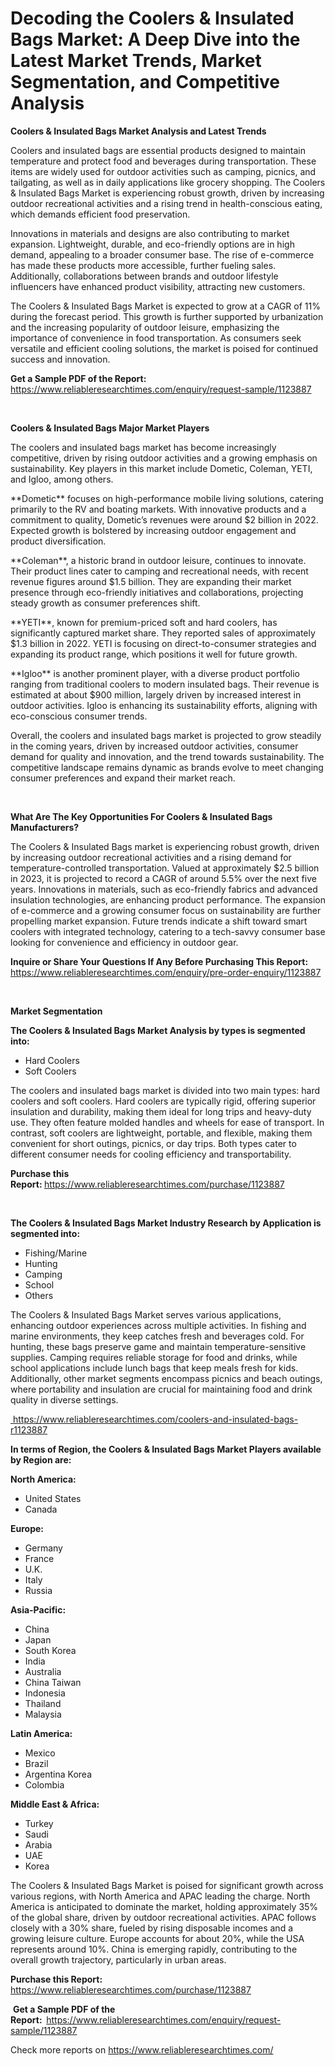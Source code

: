 <p><h1>Decoding the Coolers & Insulated Bags Market: A Deep Dive into the Latest Market Trends, Market Segmentation, and Competitive Analysis</h1></p><p><strong>Coolers & Insulated Bags Market Analysis and Latest Trends</strong></p>
<p><p>Coolers and insulated bags are essential products designed to maintain temperature and protect food and beverages during transportation. These items are widely used for outdoor activities such as camping, picnics, and tailgating, as well as in daily applications like grocery shopping. The Coolers & Insulated Bags Market is experiencing robust growth, driven by increasing outdoor recreational activities and a rising trend in health-conscious eating, which demands efficient food preservation. </p><p>Innovations in materials and designs are also contributing to market expansion. Lightweight, durable, and eco-friendly options are in high demand, appealing to a broader consumer base. The rise of e-commerce has made these products more accessible, further fueling sales. Additionally, collaborations between brands and outdoor lifestyle influencers have enhanced product visibility, attracting new customers. </p><p>The Coolers & Insulated Bags Market is expected to grow at a CAGR of 11% during the forecast period. This growth is further supported by urbanization and the increasing popularity of outdoor leisure, emphasizing the importance of convenience in food transportation. As consumers seek versatile and efficient cooling solutions, the market is poised for continued success and innovation.</p></p>
<p><strong>Get a Sample PDF of the Report:&nbsp;</strong> <a href="https://www.reliableresearchtimes.com/enquiry/request-sample/1123887?utm_campaign=2464&utm_medium=2&utm_source=Github&utm_content=ia&utm_term=09042025&utm_id=coolers-insulated-bags">https://www.reliableresearchtimes.com/enquiry/request-sample/1123887</a></p>
<p>&nbsp;</p>
<p><strong>Coolers & Insulated Bags Major Market Players</strong></p>
<p><p>The coolers and insulated bags market has become increasingly competitive, driven by rising outdoor activities and a growing emphasis on sustainability. Key players in this market include Dometic, Coleman, YETI, and Igloo, among others. </p><p>**Dometic** focuses on high-performance mobile living solutions, catering primarily to the RV and boating markets. With innovative products and a commitment to quality, Dometic’s revenues were around $2 billion in 2022. Expected growth is bolstered by increasing outdoor engagement and product diversification.</p><p>**Coleman**, a historic brand in outdoor leisure, continues to innovate. Their product lines cater to camping and recreational needs, with recent revenue figures around $1.5 billion. They are expanding their market presence through eco-friendly initiatives and collaborations, projecting steady growth as consumer preferences shift.</p><p>**YETI**, known for premium-priced soft and hard coolers, has significantly captured market share. They reported sales of approximately $1.3 billion in 2022. YETI is focusing on direct-to-consumer strategies and expanding its product range, which positions it well for future growth.</p><p>**Igloo** is another prominent player, with a diverse product portfolio ranging from traditional coolers to modern insulated bags. Their revenue is estimated at about $900 million, largely driven by increased interest in outdoor activities. Igloo is enhancing its sustainability efforts, aligning with eco-conscious consumer trends.</p><p>Overall, the coolers and insulated bags market is projected to grow steadily in the coming years, driven by increased outdoor activities, consumer demand for quality and innovation, and the trend towards sustainability. The competitive landscape remains dynamic as brands evolve to meet changing consumer preferences and expand their market reach.</p></p>
<p>&nbsp;</p>
<p><strong>What Are The Key Opportunities For Coolers & Insulated Bags Manufacturers?</strong></p>
<p><p>The Coolers & Insulated Bags market is experiencing robust growth, driven by increasing outdoor recreational activities and a rising demand for temperature-controlled transportation. Valued at approximately $2.5 billion in 2023, it is projected to record a CAGR of around 5.5% over the next five years. Innovations in materials, such as eco-friendly fabrics and advanced insulation technologies, are enhancing product performance. The expansion of e-commerce and a growing consumer focus on sustainability are further propelling market expansion. Future trends indicate a shift toward smart coolers with integrated technology, catering to a tech-savvy consumer base looking for convenience and efficiency in outdoor gear.</p></p>
<p><strong>Inquire or Share Your Questions If Any Before Purchasing This Report:</strong> <a href="https://www.reliableresearchtimes.com/enquiry/pre-order-enquiry/1123887?utm_campaign=2464&utm_medium=2&utm_source=Github&utm_content=ia&utm_term=09042025&utm_id=coolers-insulated-bags">https://www.reliableresearchtimes.com/enquiry/pre-order-enquiry/1123887</a></p>
<p>&nbsp;</p>
<p><strong>Market Segmentation</strong></p>
<p><strong>The Coolers & Insulated Bags Market Analysis by types is segmented into:</strong></p>
<p><ul><li>Hard Coolers</li><li>Soft Coolers</li></ul></p>
<p><p>The coolers and insulated bags market is divided into two main types: hard coolers and soft coolers. Hard coolers are typically rigid, offering superior insulation and durability, making them ideal for long trips and heavy-duty use. They often feature molded handles and wheels for ease of transport. In contrast, soft coolers are lightweight, portable, and flexible, making them convenient for short outings, picnics, or day trips. Both types cater to different consumer needs for cooling efficiency and transportability.</p></p>
<p><strong>Purchase this Report:&nbsp;</strong><a href="https://www.reliableresearchtimes.com/purchase/1123887?utm_campaign=2464&utm_medium=2&utm_source=Github&utm_content=ia&utm_term=09042025&utm_id=coolers-insulated-bags">https://www.reliableresearchtimes.com/purchase/1123887</a></p>
<p>&nbsp;</p>
<p><strong>The Coolers & Insulated Bags Market Industry Research by Application is segmented into:</strong></p>
<p><ul><li>Fishing/Marine</li><li>Hunting</li><li>Camping</li><li>School</li><li>Others</li></ul></p>
<p><p>The Coolers & Insulated Bags Market serves various applications, enhancing outdoor experiences across multiple activities. In fishing and marine environments, they keep catches fresh and beverages cold. For hunting, these bags preserve game and maintain temperature-sensitive supplies. Camping requires reliable storage for food and drinks, while school applications include lunch bags that keep meals fresh for kids. Additionally, other market segments encompass picnics and beach outings, where portability and insulation are crucial for maintaining food and drink quality in diverse settings.</p></p>
<p><a href="https://www.reliableresearchtimes.com/coolers-and-insulated-bags-r1123887?utm_campaign=2464&utm_medium=2&utm_source=Github&utm_content=ia&utm_term=09042025&utm_id=coolers-insulated-bags">&nbsp;https://www.reliableresearchtimes.com/coolers-and-insulated-bags-r1123887</a></p>
<p><strong>In terms of Region, the Coolers & Insulated Bags Market Players available by Region are:</strong></p>
<p>
    <p> <strong> North America: </strong>
        <ul>
            <li>United States</li>
            <li>Canada</li>
        </ul>
        </p> 
    <p> <strong> Europe: </strong>
        <ul>
            <li>Germany</li>
            <li>France</li>
            <li>U.K.</li>
            <li>Italy</li>
            <li>Russia</li>
        </ul>
        </p> 
    <p> <strong> Asia-Pacific: </strong>
        <ul>
            <li>China</li>
            <li>Japan</li>
            <li>South Korea</li>
            <li>India</li>
            <li>Australia</li>
            <li>China Taiwan</li>
            <li>Indonesia</li>
            <li>Thailand</li>
            <li>Malaysia</li>
        </ul>
        </p> 
    <p> <strong> Latin America: </strong>
        <ul>
            <li>Mexico</li>
            <li>Brazil</li>
            <li>Argentina Korea</li>
            <li>Colombia</li>
        </ul>
        </p> 
    <p> <strong> Middle East & Africa: </strong>
        <ul>
            <li>Turkey</li>
            <li>Saudi</li>
            <li>Arabia</li>
            <li>UAE</li>
            <li>Korea</li>
        </ul>
    </p>
    </p>
<p><p>The Coolers & Insulated Bags Market is poised for significant growth across various regions, with North America and APAC leading the charge. North America is anticipated to dominate the market, holding approximately 35% of the global share, driven by outdoor recreational activities. APAC follows closely with a 30% share, fueled by rising disposable incomes and a growing leisure culture. Europe accounts for about 20%, while the USA represents around 10%. China is emerging rapidly, contributing to the overall growth trajectory, particularly in urban areas.</p></p>
<p><strong>Purchase this Report: </strong><a href="https://www.reliableresearchtimes.com/purchase/1123887?utm_campaign=2464&utm_medium=2&utm_source=Github&utm_content=ia&utm_term=09042025&utm_id=coolers-insulated-bags">https://www.reliableresearchtimes.com/purchase/1123887</a></p>
<p>&nbsp;<strong>Get a Sample PDF of the Report:&nbsp;&nbsp;</strong><a href="https://www.reliableresearchtimes.com/enquiry/request-sample/1123887?utm_campaign=2464&utm_medium=2&utm_source=Github&utm_content=ia&utm_term=09042025&utm_id=coolers-insulated-bags">https://www.reliableresearchtimes.com/enquiry/request-sample/1123887</a></p>
<p><strong></strong></p>
<p>Check more reports on <a href="https://www.reliableresearchtimes.com/?utm_campaign=2464&utm_medium=2&utm_source=Github&utm_content=ia&utm_term=09042025&utm_id=coolers-insulated-bags">https://www.reliableresearchtimes.com/</a></p>